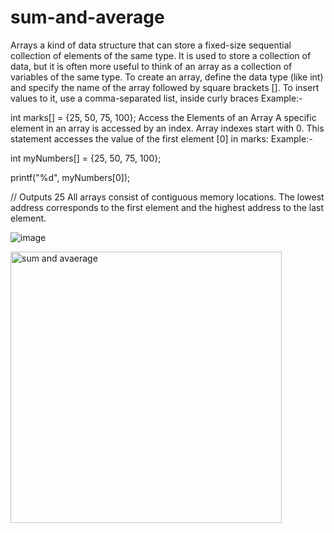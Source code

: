 # sum-and-average

Arrays a kind of data structure that can store a fixed-size sequential collection of elements of the same type. It is used to store a collection of data, but it is often more useful to think of an array as a collection of variables of the same type.
To create an array, define the data type (like int) and specify the name of the array followed by square brackets [].
To insert values to it, use a comma-separated list, inside curly braces
Example:-

   int marks[] = {25, 50, 75, 100};
Access the Elements of an Array
A specific element in an array is accessed by an index.
Array indexes start with 0. This statement accesses the value of the first element [0] in marks:
Example:-

int myNumbers[] = {25, 50, 75, 100};

printf("%d", myNumbers[0]);

// Outputs 25
All arrays consist of contiguous memory locations. The lowest address corresponds to the first element and the highest address to the last element.

![image](https://user-images.githubusercontent.com/126075191/234516485-ea36b57f-976c-420a-a759-dd84ba924076.png)

<img width="434" alt="sum and avaerage" src="https://user-images.githubusercontent.com/126075191/234516540-802c32b7-c462-40e7-9a4b-ef15f0d7790d.PNG">
